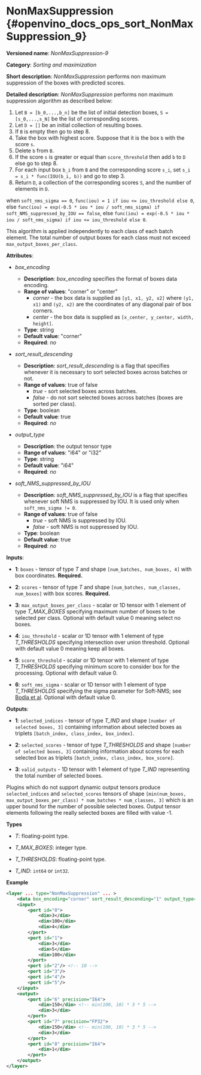 # NonMaxSuppression {#openvino_docs_ops_sort_NonMaxSuppression_9}

**Versioned name**: *NonMaxSuppression-9*

**Category**: *Sorting and maximization*

**Short description**: *NonMaxSuppression* performs non maximum suppression of the boxes with predicted scores.

**Detailed description**: *NonMaxSuppression* performs non maximum suppression algorithm as described below:

1.  Let `B = [b_0,...,b_n]` be the list of initial detection boxes, `S = [s_0,...,s_N]` be  the list of corresponding scores.
2.  Let `D = []` be an initial collection of resulting boxes.
3.  If `B` is empty then go to step 8.
4.  Take the box with highest score. Suppose that it is the box `b` with the score `s`.
5.  Delete `b` from `B`.
6.  If the score `s` is greater or equal than `score_threshold`  then add `b` to `D` else go to step 8.
7.  For each input box `b_i` from `B` and the corresponding score `s_i`, set `s_i = s_i * func(IOU(b_i, b))` and go to step 3.
8.  Return `D`, a collection of the corresponding scores `S`, and the number of elements in `D`.

when `soft_nms_sigma == 0`, `func(iou) = 1 if iou <= iou_threshold else 0`, else `func(iou) = exp(-0.5 * iou * iou / soft_nms_sigma) if soft_NMS_suppressed_by_IOU == false`, else `func(iou) = exp(-0.5 * iou * iou / soft_nms_sigma) if iou <= iou_threshold else 0`.

This algorithm is applied independently to each class of each batch element. The total number of output boxes for each
class must not exceed `max_output_boxes_per_class`.

**Attributes**:

* *box_encoding*

  * **Description**: *box_encoding* specifies the format of boxes data encoding.
  * **Range of values**: "corner" or "center"
    * *corner* - the box data is supplied as `[y1, x1, y2, x2]` where `(y1, x1)` and `(y2, x2)` are the coordinates of any diagonal pair of box corners.
    * *center* - the box data is supplied as `[x_center, y_center, width, height]`.
  * **Type**: string
  * **Default value**: "corner"
  * **Required**: *no*

* *sort_result_descending*

  * **Description**: *sort_result_descending* is a flag that specifies whenever it is necessary to sort selected boxes across batches or not.
  * **Range of values**: true of false
    * *true* - sort selected boxes across batches.
    * *false* - do not sort selected boxes across batches (boxes are sorted per class).
  * **Type**: boolean
  * **Default value**: true
  * **Required**: *no*

* *output_type*

  * **Description**: the output tensor type
  * **Range of values**: "i64" or "i32"
  * **Type**: string
  * **Default value**: "i64"
  * **Required**: *no*
  
* *soft_NMS_suppressed_by_IOU*

  * **Description**: *soft_NMS_suppressed_by_IOU* is a flag that specifies whenever soft NMS is suppressed by IOU. It is used only when `soft_nms_sigma != 0`.
  * **Range of values**: true of false
    * *true* - soft NMS is suppressed by IOU.
    * *false* - soft NMS is not suppressed by IOU.
  * **Type**: boolean
  * **Default value**: true
  * **Required**: *no*

**Inputs**:

*   **1**: `boxes` - tensor of type *T* and shape `[num_batches, num_boxes, 4]` with box coordinates. **Required.**

*   **2**: `scores` - tensor of type *T* and shape `[num_batches, num_classes, num_boxes]` with box scores. **Required.**

*   **3**: `max_output_boxes_per_class` - scalar or 1D tensor with 1 element of type *T_MAX_BOXES* specifying maximum number of boxes to be selected per class. Optional with default value 0 meaning select no boxes.

*   **4**: `iou_threshold` - scalar or 1D tensor with 1 element of type *T_THRESHOLDS* specifying intersection over union threshold. Optional with default value 0 meaning keep all boxes.

*   **5**: `score_threshold` - scalar or 1D tensor with 1 element of type *T_THRESHOLDS* specifying minimum score to consider box for the processing. Optional with default value 0.

*   **6**:  `soft_nms_sigma` - scalar or 1D tensor with 1 element of type *T_THRESHOLDS* specifying the sigma parameter for Soft-NMS; see [Bodla et al](https://arxiv.org/abs/1704.04503.pdf). Optional with default value 0.

**Outputs**:

*   **1**: `selected_indices` - tensor of type *T_IND* and shape `[number of selected boxes, 3]` containing information about selected boxes as triplets `[batch_index, class_index, box_index]`.

*   **2**: `selected_scores` - tensor of type *T_THRESHOLDS* and shape `[number of selected boxes, 3]` containing information about scores for each selected box as triplets `[batch_index, class_index, box_score]`.

*   **3**: `valid_outputs` - 1D tensor with 1 element of type *T_IND* representing the total number of selected boxes.

Plugins which do not support dynamic output tensors produce `selected_indices` and `selected_scores` tensors of shape `[min(num_boxes, max_output_boxes_per_class) * num_batches * num_classes, 3]` which is an upper bound for the number of possible selected boxes. Output tensor elements following the really selected boxes are filled with value -1.

**Types**

* *T*: floating-point type.

* *T_MAX_BOXES*: integer type.

* *T_THRESHOLDS*: floating-point type.

* *T_IND*: `int64` or `int32`.

**Example**

```xml
<layer ... type="NonMaxSuppression" ... >
    <data box_encoding="corner" sort_result_descending="1" output_type="i64" soft_NMS_suppressed_by_IOU="0"/>
    <input>
        <port id="0">
            <dim>3</dim>
            <dim>100</dim>
            <dim>4</dim>
        </port>
        <port id="1">
            <dim>3</dim>
            <dim>5</dim>
            <dim>100</dim>
        </port>
        <port id="2"/> <!-- 10 -->
        <port id="3"/>
        <port id="4"/>
        <port id="5"/>
    </input>
    <output>
        <port id="6" precision="I64">
            <dim>150</dim> <!-- min(100, 10) * 3 * 5 -->
            <dim>3</dim>
        </port>
        <port id="7" precision="FP32">
            <dim>150</dim> <!-- min(100, 10) * 3 * 5 -->
            <dim>3</dim>
        </port>
        <port id="8" precision="I64">
            <dim>1</dim>
        </port>
    </output>
</layer>
```

